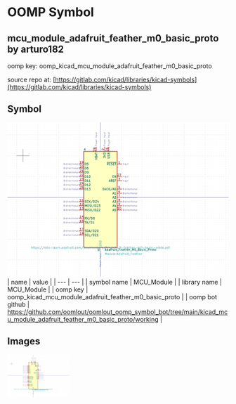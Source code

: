 # OOMP Symbol  
## mcu_module_adafruit_feather_m0_basic_proto  by arturo182  
  
oomp key: oomp_kicad_mcu_module_adafruit_feather_m0_basic_proto  
  
source repo at: [https://gitlab.com/kicad/libraries/kicad-symbols](https://gitlab.com/kicad/libraries/kicad-symbols)  
## Symbol  
  
[![working.png](working_600.png)](working.png)  
| name | value | 
| --- | --- | 
| symbol name | MCU_Module | 
| library name | MCU_Module | 
| oomp key | oomp_kicad_mcu_module_adafruit_feather_m0_basic_proto | 
| oomp bot github | https://github.com/oomlout/oomlout_oomp_symbol_bot/tree/main/kicad_mcu_module_adafruit_feather_m0_basic_proto/working | 
## Images  
  
[![working.png](working_140.png)](working.png)  
